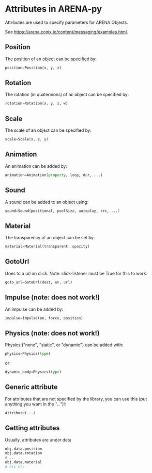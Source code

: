 # Attributes in ARENA-py

Attributes are used to specify parameters for ARENA Objects.

See https://arena.conix.io/content/messaging/examples.html.

## Position
The position of an object can be specified by:
```python
position=Position(x, y, z)
```

## Rotation
The rotation (in quaternions) of an object can be specified by:
```python
rotation=Rotation(x, y, z, w)
```

## Scale
The scale of an object can be specified by:
```python
scale=Scale(x, z, y)
```

## Animation
An animation can be added by:
```python
animation=Animation(property, loop, dur, ...)
```

## Sound
A sound can be added to an object using:
```python
sound=Sound(positional, poolSize, autoplay, src, ...)
```

## Material
The transparency of an object can be set by:
```python
material=Material(transparent, opacity)
```

## GotoUrl
Goes to a url on click. Note: click-listener must be True for this to work:
```python
goto_url=GotoUrl(dest, on, url)
```

## Impulse (note: does not work!)
An impulse can be added by:
```python
impulse=Impulse(on, force, position)
```

## Physics (note: does not work!)
Physics ("none", "static", or "dynamic") can be added with:
```python
physics=Physics(type)
```
or
```python
dynamic_body=Physics(type)
```

## Generic attribute
For attributes that are not specified by the library, you can use this (put anything you want in the "...")!:
```python
Attribute(...)
```

## Getting attributes
Usually, attributes are under data
```python
obj.data.position
obj.data.rotation
# ...
obj.data.material
# etc etc
```
